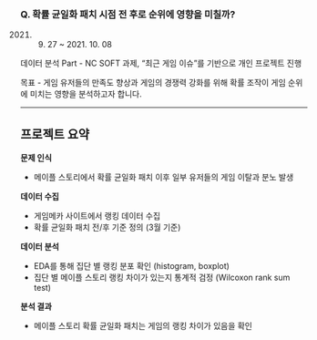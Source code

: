 ### Q. 확률 균일화 패치 시점 전 후로 순위에 영향을 미칠까?

2021. 09. 27 ~ 2021. 10. 08

데이터 분석 Part - NC SOFT 과제, “최근 게임 이슈”를 기반으로 개인 프로젝트 진행

목표 - 게임 유저들의 만족도 향상과 게임의 경쟁력 강화를 위해 확률 조작이 게임 순위에 미치는 영향을 분석하고자 합니다.

---

## **프로젝트 요약**

<aside>

**문제 인식**

- 메이플 스토리에서 확률 균일화 패치 이후 일부 유저들의 게임 이탈과 분노 발생

**데이터 수집**

- 게임메카 사이트에서 랭킹 데이터 수집
- 확률 균일화 패치 전/후 기준 정의 (3월 기준)

**데이터 분석**

- EDA를 통해 집단 별 랭킹 분포 확인 (histogram, boxplot)
- 집단 별 메이플 스토리 랭킹 차이가 있는지 통계적 검정 (Wilcoxon rank sum test)

**분석 결과**

- 메이플 스토리 확률 균일화 패치는 게임의 랭킹 차이가 있음을 확인
</aside>
